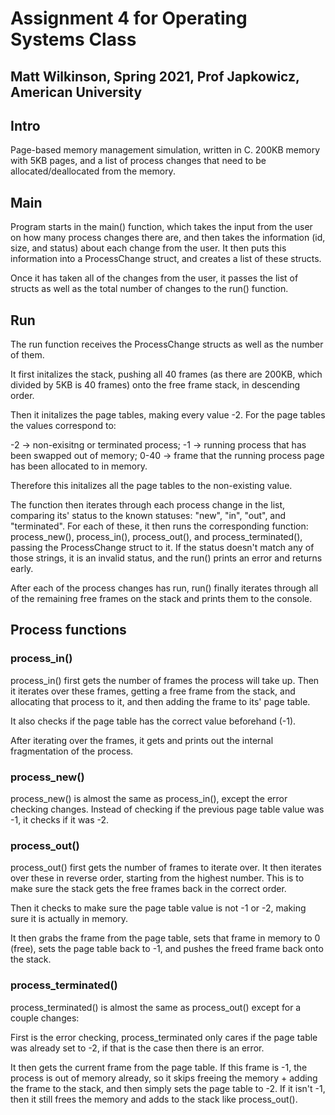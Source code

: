 # Assignment 4 for Operating Systems Class

## Matt Wilkinson, Spring 2021, Prof Japkowicz, American University

## Intro

Page-based memory management simulation, written in C. 200KB memory with 5KB pages, and a list of process changes that need to be allocated/deallocated from the memory.

## Main

Program starts in the main() function, which takes the input from the user on how many process changes there are, and then takes the information (id, size, and status) about each change from the user. It then puts this information into a ProcessChange struct, and creates a list of these structs.

Once it has taken all of the changes from the user, it passes the list of structs as well as the total number of changes to the run() function.

## Run

The run function receives the ProcessChange structs as well as the number of them.

It first initalizes the stack, pushing all 40 frames (as there are 200KB, which divided by 5KB is 40 frames) onto the free frame stack, in descending order.

Then it initalizes the page tables, making every value -2. For the page tables the values correspond to:

-2 -> non-exisitng or terminated process;
-1 -> running process that has been swapped out of memory;
0-40 -> frame that the running process page has been allocated to in memory.

Therefore this initalizes all the page tables to the non-existing value.

The function then iterates through each process change in the list, comparing its' status to the known statuses: "new", "in", "out", and "terminated". For each of these, it then runs the corresponding function:
process_new(), process_in(), process_out(), and process_terminated(), passing the ProcessChange struct to it. If the status doesn't match any of those strings, it is an invalid status, and the run() prints an error and returns early.

After each of the process changes has run, run() finally iterates through all of the remaining free frames on the stack and prints them to the console.

## Process functions

### process_in()

process_in() first gets the number of frames the process will take up. Then it iterates over these frames, getting a free frame from the stack, and allocating that process to it, and then adding the frame to its' page table.

It also checks if the page table has the correct value beforehand (-1).

After iterating over the frames, it gets and prints out the internal fragmentation of the process.

### process_new()

process_new() is almost the same as process_in(), except the error checking changes. Instead of checking if the previous page table value was -1, it checks if it was -2.

### process_out()

process_out() first gets the number of frames to iterate over. It then iterates over these in reverse order, starting from the highest number. This is to make sure the stack gets the free frames back in the correct order.

Then it checks to make sure the page table value is not -1 or -2, making sure it is actually in memory.

It then grabs the frame from the page table, sets that frame in memory to 0 (free), sets the page table back to -1, and pushes the freed frame back onto the stack.

### process_terminated()

process_terminated() is almost the same as process_out() except for a couple changes:

First is the error checking, process_terminated only cares if the page table was already set to -2, if that is the case then there is an error.

It then gets the current frame from the page table. If this frame is -1, the process is out of memory already, so it skips freeing the memory + adding the frame to the stack, and then simply sets the page table to -2. If it isn't -1, then it still frees the memory and adds to the stack like process_out().

